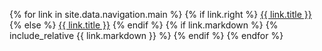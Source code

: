 {% for link in site.data.navigation.main %}
  {% if link.right %}
    <a class="normal right" href="{{ link.url }}">{{ link.title }}</a>
    {% else %}
    <a class="normal" href="{{ link.url }}">{{ link.title }}</a>
  {% endif %}
  {% if link.markdown %}
    {% include_relative {{ link.markdown }} %}
  {% endif %}
{% endfor %}
